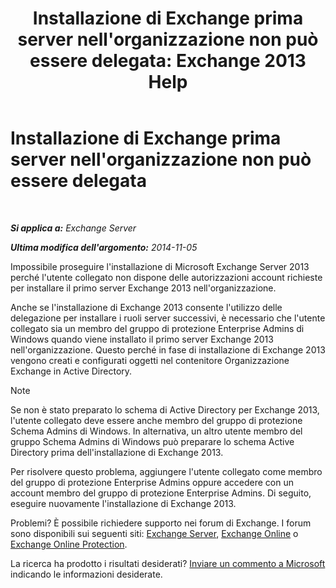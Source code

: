 ﻿---
title: "Installazione di Exchange prima server nell'organizzazione non può essere delegata: Exchange 2013 Help"
TOCTitle: Installazione di Exchange prima server nell'organizzazione non può essere delegata
ms:assetid: 4cf9f1a1-aeac-455b-a5c3-efcd4185a467
ms:mtpsurl: https://technet.microsoft.com/it-it/library/ms.exch.setupreadiness.delegatedclientaccessfirstinstall(v=EXCHG.150)
ms:contentKeyID: 50480560
ms.date: 05/22/2018
mtps_version: v=EXCHG.150
ms.translationtype: MT
---

# Installazione di Exchange prima server nell'organizzazione non può essere delegata

 

_**Si applica a:** Exchange Server_

_**Ultima modifica dell'argomento:** 2014-11-05_

Impossibile proseguire l'installazione di Microsoft Exchange Server 2013 perché l'utente collegato non dispone delle autorizzazioni account richieste per installare il primo server Exchange 2013 nell'organizzazione.

Anche se l'installazione di Exchange 2013 consente l'utilizzo delle delegazione per installare i ruoli server successivi, è necessario che l'utente collegato sia un membro del gruppo di protezione Enterprise Admins di Windows quando viene installato il primo server Exchange 2013 nell'organizzazione. Questo perché in fase di installazione di Exchange 2013 vengono creati e configurati oggetti nel contenitore Organizzazione Exchange in Active Directory.


> [!NOTE]
> Se non è stato preparato lo schema di Active Directory per Exchange 2013, l'utente collegato deve essere anche membro del gruppo di protezione Schema Admins di Windows. In alternativa, un altro utente membro del gruppo Schema Admins di Windows può preparare lo schema Active Directory prima dell'installazione di Exchange 2013.



Per risolvere questo problema, aggiungere l'utente collegato come membro del gruppo di protezione Enterprise Admins oppure accedere con un account membro del gruppo di protezione Enterprise Admins. Di seguito, eseguire nuovamente l'installazione di Exchange 2013.

Problemi? È possibile richiedere supporto nei forum di Exchange. I forum sono disponibili sui seguenti siti: [Exchange Server](https://go.microsoft.com/fwlink/p/?linkid=60612), [Exchange Online](https://go.microsoft.com/fwlink/p/?linkid=267542) o [Exchange Online Protection](https://go.microsoft.com/fwlink/p/?linkid=285351).

La ricerca ha prodotto i risultati desiderati? [Inviare un commento a Microsoft](mailto:exsetuphelpfeedback@microsoft.com?subject=exchange%202013%20setup%20help%20feedback) indicando le informazioni desiderate.


